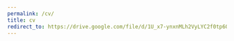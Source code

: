 ```yaml
---
permalink: /cv/
title: cv
redirect_to: https://drive.google.com/file/d/1U_x7-ynxnMLh2VyLYC2f0tp6OwIwXsCk/view?usp=drive_link
---
```

